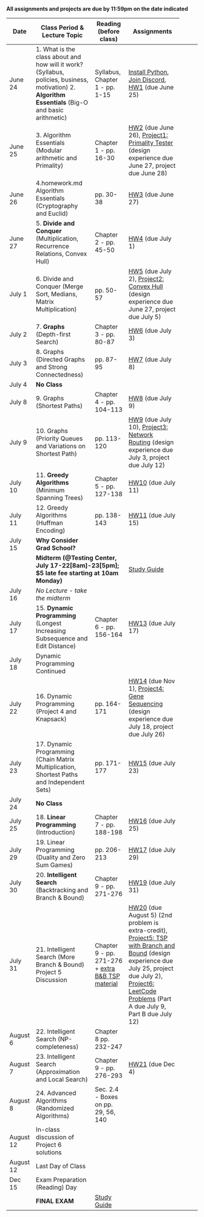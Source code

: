 
**All assignments and projects are due by 11:59pm on the date indicated**

| Date | Class Period & Lecture Topic | Reading (before class) | Assignments |
| --- | --- | --- | --- |
| June 24 | 1. What is the class about and how will it work?  (Syllabus, policies, business, motivation) 2. **Algorithm Essentials** (Big-O and basic arithmetic) | Syllabus, Chapter 1 - pp. 1-15 | [Install Python](./installing-python.md), [Join Discord](./discord.md), [HW1](homework.md#1) (due June 25) | 
| June 25 | 3. Algorithm Essentials (Modular arithmetic and Primality) | Chapter 1 - pp. 16-30 | [HW2](homework.md#2) (due June 26), [Project1: Primality Tester](projects/project1-fermat/Fermat.md) (design experience due June 27, project due June 28) |
| June 26 | 4.homework.md Algorithm Essentials (Cryptography and Euclid) | pp. 30-38 | [HW3](homework.md#3) (due June 27) |
| June 27 | 5. **Divide and Conquer** (Multiplication, Recurrence Relations, Convex Hull) | Chapter 2 - pp. 45-50 | [HW4](homework.md#4) (due July 1) |
| July 1 | 6. Divide and Conquer (Merge Sort, Medians, Matrix Multiplication) | pp. 50-57 | [HW5](homework.md#5) (due July 2), [Project2: Convex Hull](projects/project2-convex-hull/ConvexHull.md) (design experience due June 27, project due July 5)  |
| July 2 | 7. **Graphs** (Depth-first Search) | Chapter 3 - pp. 80-87 | [HW6](homework.md#6) (due July 3) |
| July 3 | 8. Graphs (Directed Graphs and Strong Connectedness) | pp. 87-95 | [HW7](homework.md#7) (due July 8) |
| July 4 | **No Class** | | |
| July 8 | 9. Graphs (Shortest Paths) | Chapter 4 - pp. 104-113 | [HW8](homework.md#8) (due July 9) |
| July 9 | 10. Graphs (Priority Queues and Variations on Shortest Path) | pp. 113-120 | [HW9](homework.md#9) (due July 10), [Project3: Network Routing](projects/project3-network-routing/NetworkRouting.md) (design experience due July 3, project due July 12) |
| July 10 | 11. **Greedy Algorithms** (Minimum Spanning Trees) | Chapter 5 - pp. 127-138 | [HW10](homework.md#10) (due July 11) |
| July 11 |  12. Greedy Algorithms (Huffman Encoding) | pp. 138-143 | [HW11](homework.md#11) (due July 15) |
| July 15 | **Why Consider Grad School?**  |  |  |
| <td colspan=2>**Midterm (@Testing Center, July 17-22[8am]-23[5pm]; $5 late fee starting at 10am Monday)** </td> <td> [Study Guide](misc/midterm_study_guide.pdf) </td> |
| July 16 | *No Lecture - take the midterm* |  |  |
| July 17 | 15. **Dynamic Programming** (Longest Increasing Subsequence and Edit Distance) | Chapter 6 - pp. 156-164 | [HW13](homework.md#13) (due July 17) |
| July 18 | Dynamic Programming Continued |  |  |
| July 22 | 16. Dynamic Programming (Project 4 and Knapsack) | pp. 164-171 | [HW14](homework.md#14) (due Nov 1), [Project4: Gene Sequencing](projects/project4-gene-sequencing/GeneSequencing.md) (design experience due July 18, project due July 26) |
| July 23 | 17. Dynamic Programming (Chain Matrix Multiplication, Shortest Paths and Independent Sets) | pp. 171-177 | [HW15](homework.md#15) (due July 23) |
| July 24 | **No Class** | | |
| July 25 | 18. **Linear Programming** (Introduction) | Chapter 7 - pp. 188-198 | [HW16](homework.md#16) (due July 25) |
| July 29 | 19. Linear Programming (Duality and Zero Sum Games) | pp. 206-213 | [HW17](homework.md#17) (due July 29) |
| July 30 | 20. **Intelligent Search** (Backtracking and Branch & Bound) | Chapter 9 - pp. 271-276 | [HW19](homework.md#19) (due July 31) |
| July 31 | 21. Intelligent Search (More Branch & Bound) Project 5 Discussion  | Chapter 9 - pp. 271-276 + [extra B&B TSP material](misc/TSPHorowitz.pdf) | [HW20](homework.md#20) (due August 5) (2nd problem is extra-credit), [Project5: TSP with Branch and Bound](projects/project5-tsp/TSP.md) (design experience due July 25, project due July 2), [Project6: LeetCode Problems](projects/project6-leetcode/LeetCode.md) (Part A due July 9, Part B due July 12) |
| August 6 | 22. Intelligent Search (NP-completeness) | Chapter 8 pp. 232-247  |  |
| August 7 | 23.  Intelligent Search (Approximation and Local Search) | Chapter 9 - pp. 276-293 | [HW21](homework.md#21) (due Dec 4) |
| August 8 | 24. Advanced Algorithms (Randomized Algorithms) | Sec. 2.4 - Boxes on pp. 29, 56, 140 | |
| August 12 | In-class discussion of Project 6 solutions |  |   |
| August 12 | Last Day of Class |  |  |
| Dec 15 | Exam Preparation (Reading) Day |  |  |
|  | **FINAL EXAM** |   [Study Guide](misc/final_study_guide.pdf)  |  |

<!-- | Dec 5 | 24. Advanced Algorithms (Quantum Computation) | Chapter 10 - pp. 297-302 |  | -->
<!-- | Dec 12 | 25. Advanced Algorithms (Evolutionary Computation) |  |   | -->
